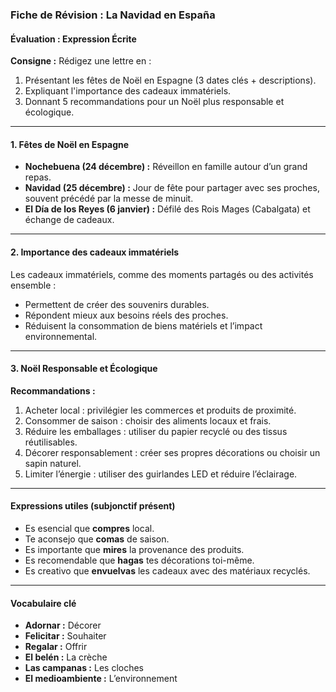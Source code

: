 ### **Fiche de Révision : La Navidad en España**

#### **Évaluation : Expression Écrite**
**Consigne :** Rédigez une lettre en :
1. Présentant les fêtes de Noël en Espagne (3 dates clés + descriptions).
2. Expliquant l'importance des cadeaux immatériels.
3. Donnant 5 recommandations pour un Noël plus responsable et écologique.

---

#### **1. Fêtes de Noël en Espagne**
- **Nochebuena (24 décembre) :** Réveillon en famille autour d’un grand repas.
- **Navidad (25 décembre) :** Jour de fête pour partager avec ses proches, souvent précédé par la messe de minuit.
- **El Día de los Reyes (6 janvier) :** Défilé des Rois Mages (Cabalgata) et échange de cadeaux.

---

#### **2. Importance des cadeaux immatériels**
Les cadeaux immatériels, comme des moments partagés ou des activités ensemble :
- Permettent de créer des souvenirs durables.
- Répondent mieux aux besoins réels des proches.
- Réduisent la consommation de biens matériels et l’impact environnemental.

---

#### **3. Noël Responsable et Écologique**
**Recommandations :**
1. Acheter local : privilégier les commerces et produits de proximité.
2. Consommer de saison : choisir des aliments locaux et frais.
3. Réduire les emballages : utiliser du papier recyclé ou des tissus réutilisables.
4. Décorer responsablement : créer ses propres décorations ou choisir un sapin naturel.
5. Limiter l’énergie : utiliser des guirlandes LED et réduire l’éclairage.

---

#### **Expressions utiles (subjonctif présent)**
- Es esencial que **compres** local.
- Te aconsejo que **comas** de saison.
- Es importante que **mires** la provenance des produits.
- Es recomendable que **hagas** tes décorations toi-même.
- Es creativo que **envuelvas** les cadeaux avec des matériaux recyclés.

---

#### **Vocabulaire clé**
- **Adornar :** Décorer
- **Felicitar :** Souhaiter
- **Regalar :** Offrir
- **El belén :** La crèche
- **Las campanas :** Les cloches
- **El medioambiente :** L’environnement

